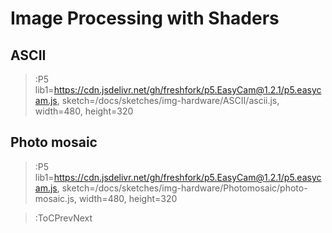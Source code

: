 # Image Processing with Shaders

## ASCII
> :P5 lib1=https://cdn.jsdelivr.net/gh/freshfork/p5.EasyCam@1.2.1/p5.easycam.js, sketch=/docs/sketches/img-hardware/ASCII/ascii.js, width=480, height=320

## Photo mosaic
> :P5 lib1=https://cdn.jsdelivr.net/gh/freshfork/p5.EasyCam@1.2.1/p5.easycam.js, sketch=/docs/sketches/img-hardware/Photomosaic/photo-mosaic.js, width=480, height=320

> :ToCPrevNext